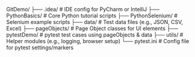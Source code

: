GitDemo/
├── .idea/                  # IDE config for PyCharm or IntelliJ
├── PythonBasics/          # Core Python tutorial scripts
├── PythonSelenium/        # Selenium example scripts
├── data/                  # Test data files (e.g., JSON, CSV, Excel)
├── pageObjects/           # Page Object classes for UI elements
├── pytestDemo/            # pytest test cases using pageObjects & data
├── utils/                 # Helper modules (e.g., logging, browser setup)
└── pytest.ini             # Config file for pytest settings/markers
